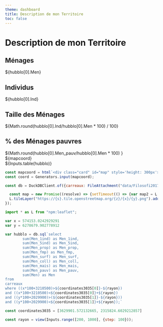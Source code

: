 ```yaml
---
theme: dashboard
title: Description de mon Territoire
toc: false
---
```


# Description de mon Territoire

<!-- Load and transform the data -->

<div class="grid grid-cols-4">
  <div class="card">
    <h2>Ménages</h2>
    <span class="big">${hubblo[0].Men}</span>
  </div>
  <div class="card">
    <h2>Individus</h2>
    <span class="big">${hubblo[0].Ind}</span>
  </div>
    <div class="card">
    <h2>Taille des Ménages</h2>
    <span class="big">${Math.round(hubblo[0].Ind/hubblo[0].Men * 100) / 100}</span>
  </div>
     <div class="card">
    <h2>% des Ménages pauvres</h2>
    <span class="big">${Math.round(hubblo[0].Men_pauv/hubblo[0].Men * 100) }</span>
  </div>
</div>



<div class="grid grid-cols-2" style="grid-auto-rows: 30fr;">
  ${mapcoord}
  <div class="card" style="padding: 0;">
    ${Inputs.table(hubblo)}
  </div>
</div>


```js
const mapcoord = html`<div class="card" id="map" style='height: 300px'> </div>`;
const coord = Generators.input(mapcoord);
```

```js
const db = DuckDBClient.of({carreaux: FileAttachment("data/Filosofi2017_carreaux_200m_met_Men.parquet")});
```


```js
  const map = new Promise((resolve) => {setTimeout(() => {var map2 = L.map("map").setView([43.596, 1.4419], 10); 
  L.tileLayer("https://{s}.tile.openstreetmap.org/{z}/{x}/{y}.png").addTo(map2);}, 1000);
});
```


```js
import * as L from "npm:leaflet";
```


```js
var x = 574153.0242929291
var y = 6278679.902778912
```


```js
var hubblo = db.sql`select 
        sum(Men_1ind) as Men_1ind, 
        sum(Men_5ind) as Men_5ind, 
        sum(Men_prop) as Men_prop, 
        sum(Men_fmp) as Men_fmp,
        sum(Men_surf) as Men_surf, 
        sum(Men_coll) as Men_coll, 
        sum(Men_mais) as Men_mais, 
        sum(Men_pauv) as Men_pauv,
        sum(Men) as Men 
from 
carreaux
where ((x*100+3210500)>${coordinates3035[0]}-${rayon})
and ((x*100+3210500)<${coordinates3035[0]}+${rayon})
and ((y*100+2029900)>(${coordinates3035[1]}-${rayon})) 
and ((y*100+2029900)<${coordinates3035[1]}+${rayon});`
```

```js
const coordinates3035 = [3629901.572132665, 2315824.6029212857]
```

```js
const rayon = view(Inputs.range([200, 1000], {step: 100}));
```
